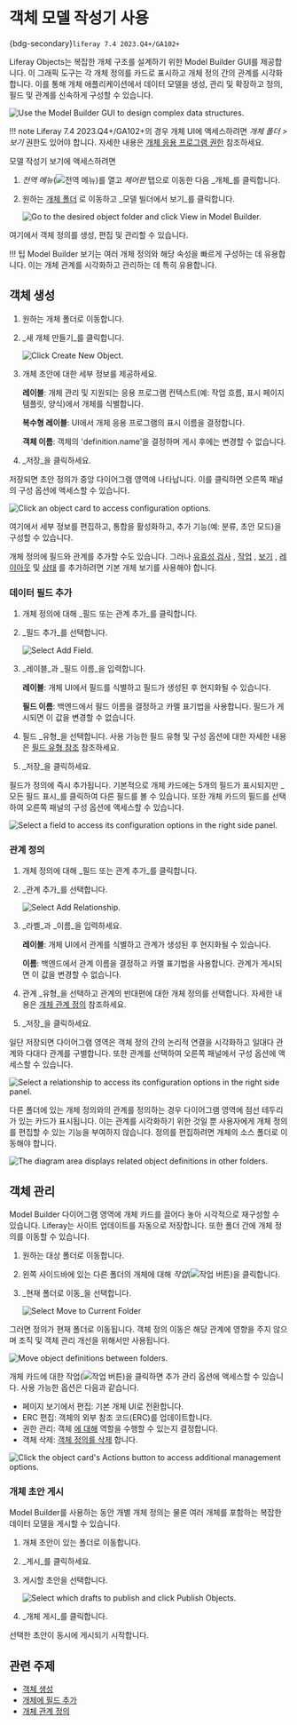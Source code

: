 # 객체 모델 작성기 사용

{bdg-secondary}`liferay 7.4 2023.Q4+/GA102+`

Liferay Objects는 복잡한 개체 구조를 설계하기 위한 Model Builder GUI를 제공합니다. 이 그래픽 도구는 각 개체 정의를 카드로 표시하고 개체 정의 간의 관계를 시각화합니다. 이를 통해 개체 애플리케이션에서 데이터 모델을 생성, 관리 및 확장하고 정의, 필드 및 관계를 신속하게 구성할 수 있습니다.

![Use the Model Builder GUI to design complex data structures.](./using-the-objects-model-builder/images/01.png)

!!! note
Liferay 7.4 2023.Q4+/GA102+의 경우 개체 UI에 액세스하려면 _개체 폴더 > 보기_ 권한도 있어야 합니다. 자세한 내용은 [개체 응용 프로그램 권한](../objects-application-permissions.md) 참조하세요.

모델 작성기 보기에 액세스하려면

1. _전역 메뉴_(![전역 메뉴](../../../images/icon-applications-menu.png))를 열고 _제어판_ 탭으로 이동한 다음 _개체_를 클릭합니다.

1. 원하는 [개체 폴더](./organizing-objects-with-folders.md) 로 이동하고 _모델 빌더에서 보기_를 클릭합니다.

   ![Go to the desired object folder and click View in Model Builder.](./using-the-objects-model-builder/images/02.png)

여기에서 객체 정의를 생성, 편집 및 관리할 수 있습니다.

!!! 팁
Model Builder 보기는 여러 개체 정의와 해당 속성을 빠르게 구성하는 데 유용합니다. 이는 개체 관계를 시각화하고 관리하는 데 특히 유용합니다.

## 객체 생성

1. 원하는 개체 폴더로 이동합니다.

1. _새 개체 만들기_를 클릭합니다.

   ![Click Create New Object.](using-the-objects-model-builder/images/03.png)

1. 개체 초안에 대한 세부 정보를 제공하세요.

   **레이블**: 개체 관리 및 지원되는 응용 프로그램 컨텍스트(예: 작업 흐름, 표시 페이지 템플릿, 양식)에서 개체를 식별합니다.

   **복수형 레이블**: UI에서 개체 응용 프로그램의 표시 이름을 결정합니다.

   **객체 이름**: 객체의 'definition.name'을 결정하며 게시 후에는 변경할 수 없습니다.

1. _저장_을 클릭하세요.

저장되면 초안 정의가 중앙 다이어그램 영역에 나타납니다. 이를 클릭하면 오른쪽 패널의 구성 옵션에 액세스할 수 있습니다.

![Click an object card to access configuration options.](./using-the-objects-model-builder/images/04.png)

여기에서 세부 정보를 편집하고, 통합을 활성화하고, 추가 기능(예: 분류, 초안 모드)을 구성할 수 있습니다. <!--TASK: See [Configuring Object Definitions]() for more information on available options.-->

개체 정의에 필드와 관계를 추가할 수도 있습니다. 그러나 [유효성 검사](./validations.md) , [작업](./actions.md) , [보기](./views.md) , [레이아웃](./layouts.md) 및 [상태](./fields/adding-and-managing-custom-states.md) 를 추가하려면 기본 개체 보기를 사용해야 합니다.

### 데이터 필드 추가

1. 개체 정의에 대해 _필드 또는 관계 추가_를 클릭합니다.

1. _필드 추가_를 선택합니다.

   ![Select Add Field.](./using-the-objects-model-builder/images/05.png)

1. _레이블_과 _필드 이름_을 입력합니다.

   **레이블**: 개체 UI에서 필드를 식별하고 필드가 생성된 후 현지화될 수 있습니다.

   **필드 이름**: 백엔드에서 필드 이름을 결정하고 카멜 표기법을 사용합니다. 필드가 게시되면 이 값을 변경할 수 없습니다.

1. 필드 _유형_을 선택합니다. 사용 가능한 필드 유형 및 구성 옵션에 대한 자세한 내용은 [필드 유형 참조](./fields/adding-fields-to-objects.md#field-types-ui-reference) 참조하세요.

1. _저장_을 클릭하세요.

필드가 정의에 즉시 추가됩니다. 기본적으로 개체 카드에는 5개의 필드가 표시되지만 _모든 필드 표시_를 클릭하여 다른 필드를 볼 수 있습니다. 또한 개체 카드의 필드를 선택하여 오른쪽 패널의 구성 옵션에 액세스할 수 있습니다.

![Select a field to access its configuration options in the right side panel.](./using-the-objects-model-builder/images/06.png)

### 관계 정의

1. 개체 정의에 대해 _필드 또는 관계 추가_를 클릭합니다.

1. _관계 추가_를 선택합니다.

   ![Select Add Relationship.](./using-the-objects-model-builder/images/07.png)

1. _라벨_과 _이름_을 입력하세요.

   **레이블**: 개체 UI에서 관계를 식별하고 관계가 생성된 후 현지화될 수 있습니다.

   **이름**: 백엔드에서 관계 이름을 결정하고 카멜 표기법을 사용합니다. 관계가 게시되면 이 값을 변경할 수 없습니다.

1. 관계 _유형_을 선택하고 관계의 반대편에 대한 개체 정의를 선택합니다. 자세한 내용은 [개체 관계 정의](./relationships/defining-object-relationships.md) 참조하세요.

1. _저장_을 클릭하세요.

일단 저장되면 다이어그램 영역은 객체 정의 간의 논리적 연결을 시각화하고 일대다 관계와 다대다 관계를 구별합니다. 또한 관계를 선택하여 오른쪽 패널에서 구성 옵션에 액세스할 수 있습니다.

![Select a relationship to access its configuration options in the right side panel.](./using-the-objects-model-builder/images/08.png)

다른 폴더에 있는 개체 정의와의 관계를 정의하는 경우 다이어그램 영역에 점선 테두리가 있는 카드가 표시됩니다. 이는 관계를 시각화하기 위한 것일 뿐 사용자에게 개체 정의를 편집할 수 있는 기능을 부여하지 않습니다. 정의를 편집하려면 개체의 소스 폴더로 이동해야 합니다.

![The diagram area displays related object definitions in other folders.](./using-the-objects-model-builder/images/09.png)

## 객체 관리

Model Builder 다이어그램 영역에 개체 카드를 끌어다 놓아 시각적으로 재구성할 수 있습니다. Liferay는 사이트
 업데이트를 자동으로 저장합니다. 또한 폴더 간에 개체 정의를 이동할 수 있습니다.

1. 원하는 대상 폴더로 이동합니다.

1. 왼쪽 사이드바에 있는 다른 폴더의 개체에 대해 _작업_(![작업 버튼](../../../images/icon-actions.png))을 클릭합니다.

1. _현재 폴더로 이동_을 선택합니다.

   ![Select Move to Current Folder](./using-the-objects-model-builder/images/10.png)

그러면 정의가 현재 폴더로 이동됩니다. 객체 정의 이동은 해당 관계에 영향을 주지 않으며 조직 및 객체 관리 개선을 위해서만 사용됩니다.

![Move object definitions between folders.](./using-the-objects-model-builder/images/11.png)

개체 카드에 대한 작업(![작업 버튼](../../../images/icon-actions.png))을 클릭하면 추가 관리 옵션에 액세스할 수 있습니다. 사용 가능한 옵션은 다음과 같습니다.

* 페이지 보기에서 편집: 기본 개체 UI로 전환합니다.
* ERC 편집: 객체의 외부 참조 코드(ERC)를 업데이트합니다.
* 권한 관리: 객체 [에 대해](../objects-application-permissions.md#actions-on-database-entities) 역할을 수행할 수 있는지 결정합니다.
* 객체 삭제: [객체 정의를 삭제](./deleting-objects.md) 합니다.

![Click the object card's Actions button to access additional management options.](./using-the-objects-model-builder/images/12.png)

### 개체 초안 게시

Model Builder를 사용하는 동안 개별 개체 정의는 물론 여러 개체를 포함하는 복잡한 데이터 모델을 게시할 수 있습니다.

1. 개체 초안이 있는 폴더로 이동합니다.

1. _게시_를 클릭하세요.

1. 게시할 초안을 선택합니다.

   ![Select which drafts to publish and click Publish Objects.](./using-the-objects-model-builder/images/13.png)

1. _개체 게시_를 클릭합니다.

선택한 초안이 동시에 게시되기 시작합니다.

## 관련 주제

* [객체 생성](./creating-objects.md) 
* [개체에 필드 추가](./fields/adding-fields-to-objects.md) 
* [개체 관계 정의](./relationships/defining-object-relationships.md) 
